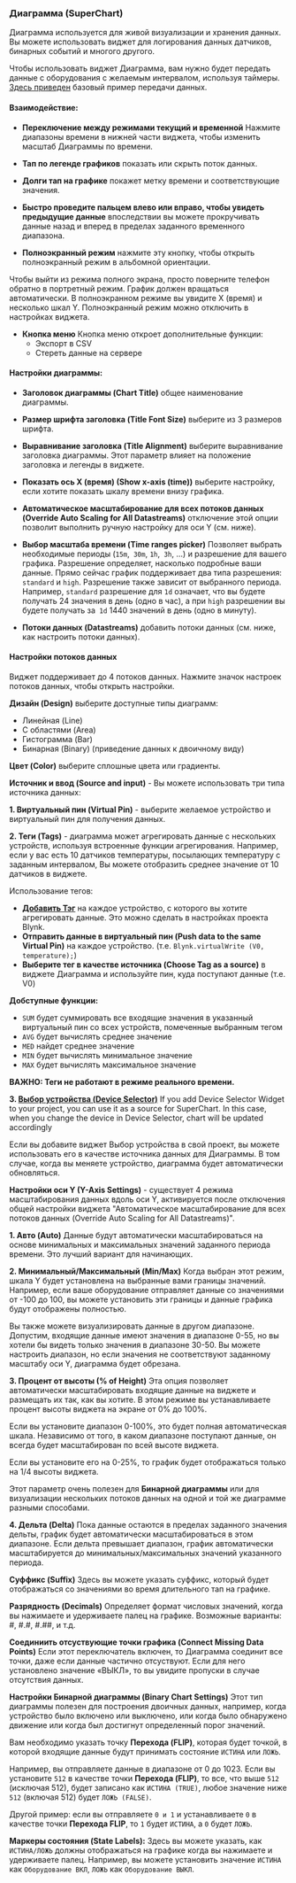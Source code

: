 
### Диаграмма (SuperChart)

Диаграмма используется для живой визуализации и хранения данных. Вы можете использовать виджет для логирования данных датчиков,  бинарных событий и многого другого.

Чтобы использовать виджет Диаграмма, вам нужно будет передать данные с оборудования с желаемым интервалом, используя таймеры.
[Здесь приведен](https://examples.blynk.cc/?board=ESP8266&shield=ESP8266%20WiFi&example=GettingStarted%2FPushData) базовый пример передачи данных.

#### Взаимодействие:
- **Переключение между режимами текущий и временной** Нажмите диапазоны времени в нижней части виджета, чтобы изменить масштаб Диаграммы по времени.

- **Тап по легенде графиков**  показать или скрыть поток данных.

- **Долги тап на графике** покажет метку времени и соответствующие значения.

- **Быстро проведите пальцем влево или вправо, чтобы увидеть предыдущие данные** впоследствии вы можете прокручивать данные назад и вперед в пределах заданного временного диапазона.

- **Полноэкранный режим** нажмите эту кнопку, чтобы открыть полноэкранный режим в альбомной ориентации.

Чтобы выйти из режима полного экрана, просто поверните телефон обратно в портретный режим. График должен вращаться автоматически. В полноэкранном режиме вы увидите X (время) и несколько шкал Y.
Полноэкранный режим можно отключить в настройках виджета.

- **Кнопка меню**
 Кнопка меню откроет дополнительные функции:
  - Экспорт в CSV
  - Стереть данные на сервере

#### Настройки диаграммы:

- **Заголовок диаграммы (Chart Title)** общее наименование диаграммы.

- **Размер шрифта заголовка (Title Font Size)** выберите из 3 размеров шрифта.

- **Выравнивание заголовка (Title Alignment)** выберите выравнивание заголовка диаграммы. Этот параметр влияет на положение заголовка и легенды в виджете.

- **Показать ось X (время) (Show x-axis (time))** выберите настройку, если хотите показать шкалу времени внизу графика.

- **Автоматическое масштабирование для всех потоков данных (Override Auto Scaling for All Datastreams)** отключение этой опции позволит выполнить ручную настройку для оси Y (см. ниже).

- **Выбор масштаба времени (Time ranges picker)** Позволяет выбрать необходимые периоды (`15m`,` 30m`, `1h`,` 3h`, ...) и разрешение для вашего графика. Разрешение определяет, насколько подробные ваши данные. Прямо сейчас график поддерживает два типа разрешения: `standard` и `high`. Разрешение также зависит от выбранного периода. Например, `standard` разрешение для `1d` означает, что вы будете получать 24 значения в день (одно в час), а при `high` разрешении вы будете получать за` 1d` 1440 значений в день (одно в минуту).

- **Потоки данных (Datastreams)** добавить потоки данных (см. ниже, как настроить потоки данных).

#### Настройки потоков данных

Виджет поддерживает до 4 потоков данных.
Нажмите значок настроек потоков данных, чтобы открыть настройки.

**Дизайн (Design)** выберите доступные типы диаграмм:
 - Линейная (Line)
 - С областями (Area)
 - Гистограмма (Bar)
 - Бинарная (Binary) (приведение данных к двоичному виду)

**Цвет (Color)** выберите сплошные цвета или градиенты.

**Источник и ввод (Source and input)** - Вы можете использовать три типа источника данных:

**1. Виртуальный пин (Virtual Pin)** - выберите желаемое устройство и виртуальный пин для получения данных.

**2. Теги (Tags)** - диаграмма может агрегировать данные с нескольких устройств, используя встроенные функции агрегирования.
Например, если у вас есть 10 датчиков температуры, посылающих температуру с заданным интервалом, Вы можете отобразить среднее значение от 10 датчиков в виджете.

Использование тегов:

- **[Добавить Тэг](http://docs.blynk.cc/#blynk-main-operations-control-of-multiple-devices-tags)** на каждое устройство, с которого вы хотите агрегировать данные. Это можно сделать в настройках проекта Blynk.
- **Отправить данные в виртуальный пин (Push data to the same Virtual Pin)** на каждое устройство. (т.е. ```Blynk.virtualWrite (V0, temperature);```)
- **Выберите тег в качестве источника (Choose Tag as a source)** в виджете Диаграмма и используйте пин, куда поступают данные (т.е. V0)

**Добступные функции:** 
- `SUM` будет суммировать все входящие значения в указанный виртуальный пин со всех устройств, помеченные выбранным тегом
- `AVG` будет вычислять среднее значение
- `MED` найдет среднее значение
- `MIN` будет вычислять минимальное значение
- `MAX` будет вычислять максимальное значение

**ВАЖНО: Теги не работают в режиме реального времени.**

**3. [Выбор устройства (Device Selector)](http://docs.blynk.cc/#widgets-time-input-device-selector)**
If you add Device Selector Widget to your project, you can use it as a source for SuperChart. 
In this case, when you change the device in Device Selector, chart will be updated accordingly

Если вы добавите виджет Выбор устройства в свой проект, вы можете использовать его в качестве источника данных для Диаграммы.
В том случае, когда вы меняете устройство, диаграмма будет автоматически обновляться.

**Настройки оси Y (Y-Axis Settings)** - существует 4 режима масштабирования данных вдоль оси Y, активируется после отключения общей настройки виджета "Автоматическое масштабирование для всех потоков данных (Override Auto Scaling for All Datastreams)".

**1. Авто (Auto)**
Данные будут автоматически масштабироваться на основе минимальных и максимальных значений заданного периода времени. Это лучший вариант для начинающих.

**2. Минимальный/Максимальный (Min/Max)**
Когда выбран этот режим, шкала Y будет установлена на выбранные вами границы значений.
Например, если ваше оборудование отправляет данные со значениями от -100 до 100, вы можете установить эти границы и данные графика будут отображены полностью.

Вы также можете визуализировать данные в другом диапазоне. Допустим, входящие данные имеют значения в диапазоне 0-55, но вы хотели бы видеть только значения в диапазоне 30-50. Вы можете настроить  диапазон, но если значения не соответствуют заданному масштабу оси Y, диаграмма будет обрезана.

**3. Процент от высоты (% of Height)**
Эта опция позволяет автоматически масштабировать входящие данные на виджете и размещать их так, как вы хотите. 
В этом режиме вы устанавливаете процент высоты виджета на экране от 0% до 100%.

Если вы установите диапазон 0-100%, это будет полная автоматическая шкала. Независимо от того, в каком диапазоне поступают данные, он всегда будет масштабирован по всей высоте виджета.

Если вы установите его на 0-25%, то график будет отображаться только на 1/4 высоты виджета.

Этот параметр очень полезен для **Бинарной диаграммы** или для визуализации нескольких потоков данных на одной и той же диаграмме разными способами.

**4. Дельта (Delta)**
Пока данные остаются в пределах заданного значения дельты, график будет автоматически масштабироваться в этом диапазоне.
Если дельта превышает диапазон, график автоматически масштабируется до минимальных/максимальных значений указанного периода.

**Суффикс (Suffix)**
Здесь вы можете указать суффикс, который будет отображаться со значениями во время длительного тап на графике.

**Разрядность (Decimals)**
Определяет формат числовых значений, когда вы нажимаете и удерживаете палец на графике. Возможные варианты: #, #.#, #.##, и т.д.

**Соединиить отсуствующие точки графика (Connect Missing Data Points)**
Если этот переключатель включен, то Диаграмма соединит все точки, даже если данные частично отсуствуют.
Если для него установлено значение «ВЫКЛ», то вы увидите пропуски в случае отсутствия данных.

**Настройки Бинарной диаграммы (Binary Chart Settings)**
Этот тип диаграммы полезен для построения двоичных данных, например, когда устройство было включено или выключено, или когда было обнаружено движение или когда был достигнут определенный порог значений.

Вам необходимо указать точку **Перехода (FLIP)**, которая будет точкой, в которой входящие данные будут принимать состояние `ИСТИНА` или `ЛОЖЬ`.

Например, вы отправляете данные в диапазоне от 0 до 1023. Если вы установите `512` в качестве точки **Перехода (FLIP)**, то все, что выше `512` (исключая 512), будет записано как `ИСТИНА (TRUE)`, любое значение ниже `512` (включая 512) будет `ЛОЖЬ (FALSE)`.

Другой пример: если вы отправляете `0 и 1` и устанавливаете `0` в качестве точки **Перехода FLIP**, то `1` будет `ИСТИНА`, а `0` будет `ЛОЖЬ`.

**Маркеры состояния (State Labels):**
Здесь вы можете указать, как `ИСТИНА/ЛОЖЬ` должны отображаться на графике когда вы нажимаете и удерживаете палец.
Например, вы можете установить значение `ИСТИНА` как `Оборудование ВКЛ`, `ЛОЖЬ` как `Оборудование ВЫКЛ`.
